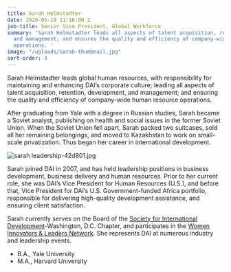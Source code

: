 ```yaml
---
title: Sarah Helmstadter
date: 2020-05-19 11:16:00 Z
job-title: Senior Vice President, Global Workforce
summary: 'Sarah Helmstadter leads all aspects of talent acquisition, retention, development,
  and management; and ensures the quality and efficiency of company-wide human resource
  operations. '
image: "/uploads/Sarah-thumbnail.jpg"
sort-order: 3
---
```


Sarah Helmstadter leads global human resources, with responsibility for maintaining and enhancing DAI’s corporate culture; leading all aspects of talent acquisition, retention, development, and management; and ensuring the quality and efficiency of company-wide human resource operations. 

After graduating from Yale with a degree in Russian studies, Sarah became a Soviet analyst, publishing on health and social issues in the former Soviet Union. When the Soviet Union fell apart, Sarah packed two suitcases, sold all her remaining belongings, and moved to Kazakhstan to work on small-scale privatization. Thus began her career in international development.

![sarah leadership-42d801.jpg](/uploads/sarah%20leadership-42d801.jpg)
 
Sarah joined DAI in 2007, and has held leadership positions in business development, business delivery and human resources. Prior to her current role, she was DAI’s Vice President for Human Resources (U.S.), and before that, Vice President for DAI’s U.S. Government-funded Africa portfolio, responsible for delivering high-quality development assistance, and ensuring client satisfaction.

Sarah currently serves on the Board of the [Society for International Development](https://sidw.org/sarah-helmstadter)-Washington, D.C. Chapter, and participates in the [Women Innovators & Leaders Network](https://www.wildleadershipforum.org/). She represents DAI at numerous industry and leadership events. 

* B.A., Yale University
* M.A., Harvard University
